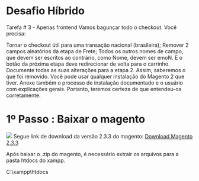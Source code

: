 # Desafio Híbrido

Tarefa # 3 - Apenas frontend Vamos bagunçar todo o checkout. Você precisa:

Tornar o checkout útil para uma transação nacional (brasileira);
Remover 2 campos aleatórios da etapa de Frete;
Todos os outros nomes de campo, que devem ser escritos ao contrário, como Nome, devem ser emoN.
E o botão da próxima etapa deve redirecionar de volta para o carrinho. Documente todas as suas alterações para a etapa 2. Assim, saberemos o que foi removido. Você pode usar qualquer instalação do Magento 2 que tiver. Anexe também o processo de instalação documentado e o usuário com explicações gerais. Portanto, teremos certeza de que entendeu-os corretamente.
 
# 1º Passo : Baixar o magento

<img src="https://miro.medium.com/max/700/1*-S7ezOMsoIh9tSeXVX4YaA.png">
Segue link de download da versão 2.3.3 do magento: <a href="https://magento.com/tech-resources/download#archive-releases">Download Magento 2.3.3</a>

Após baixar o .zip do magento, é necessário extrair os arquivos para a pasta htdocs do xampp.


C:\xampp\htdocs
